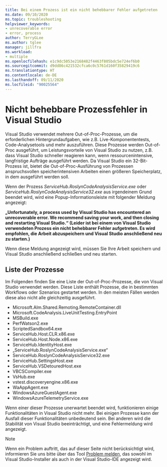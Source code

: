 ```yaml
---
title: Bei einem Prozess ist ein nicht behebbarer Fehler aufgetreten
ms.date: 09/10/2020
ms.topic: troubleshooting
helpviewer_keywords:
- unrecoverable error
- error, process
author: TerryGLee
ms.author: tglee
manager: jillfra
ms.workload:
- multiple
ms.openlocfilehash: e1c9dc5053e2168482f4463f805bdc5e724ef6b0
ms.sourcegitcommit: d9dd86c421532cfca6c0c5761d160f35829419c6
ms.translationtype: HT
ms.contentlocale: de-DE
ms.lasthandoff: 09/11/2020
ms.locfileid: "90025564"
---
```

# <a name="visual-studio-unrecoverable-process-error"></a>Nicht behebbare Prozessfehler in Visual Studio

Visual Studio verwendet mehrere Out-of-Proc-Prozesse, um die erforderlichen Hintergrundaufgaben, wie z.B. Live-Komponententests, Code-Analysetools und mehr auszuführen. Diese Prozesse werden Out-of-Proc ausgeführt, um Leistungsvorteile von Visual Studio zu nutzen, z.B. dass Visual Studio schneller reagieren kann, wenn ressourcenintensive, langfristige Aufträge ausgeführt werden. Da Visual Studio ein 32-Bit-Prozess ist, bietet die Out-of-Proc-Ausführung von Prozessen anspruchsvollen speicherintensiven Arbeiten einen größeren Speicherplatz, in dem ausgeführt werden soll.

Wenn der Prozess *ServiceHub.RoslynCodeAnalysisService.exe* oder *ServiceHub.RoslynCodeAnalysisService32.exe* aus irgendeinem Grund beendet wird, wird eine Popup-Informationsleiste mit folgender Meldung angezeigt:

**„Unfortunately, a process used by Visual Studio has encountered an unrecoverable error. We recommend saving your work, and then closing and restarting Visual Studio.“ (Leider ist bei einem von Visual Studio verwendeten Prozess ein nicht behebbarer Fehler aufgetreten. Es wird empfohlen, die Arbeit abzuspeichern und Visual Studio anschließend neu zu starten.)**

Wenn diese Meldung angezeigt wird, müssen Sie Ihre Arbeit speichern und Visual Studio anschließend schließen und neu starten.

## <a name="list-of-processes"></a>Liste der Prozesse

Im Folgenden finden Sie eine Liste der Out-of-Proc-Prozesse, die von Visual Studio verwendet werden. Diese Liste enthält Prozesse, die in bestimmten Workflows oder Szenarios gestartet werden. In den meisten Fällen werden diese also nicht alle gleichzeitig ausgeführt.

- Microsoft.Alm.Shared.Remoting.RemoteContainer.dll
- Microsoft.CodeAnalysis.LiveUnitTesting.EntryPoint
- MSBuild.exe
- PerfWatson2.exe
- ScriptedSandbox64.exe
- ServiceHub.Host.CLR.x86.exe
- ServiceHub.Host.Node.x86.exe
- ServiceHub.IdentityHost.exe
- „ServiceHub.RoslynCodeAnalysisService.exe“
- ServiceHub.RoslynCodeAnalysisService32.exe
- ServiceHub.SettingsHost.exe
- ServiceHub.VSDetouredHost.exe
- VBCSCompiler.exe
- VsHub.exe
- vstest.discoveryengine.x86.exe
- WaAppAgent.exe
- WindowsAzureGuestAgent.exe
- WindowsAzureTelemetryService.exe

Wenn einer dieser Prozesse unerwartet beendet wird, funktionieren einige Funktionalitäten in Visual Studio nicht mehr. Bei einigen Prozesse kann der Ausfall dieser Funktionalitäten unbedeutend sein. Bei anderen wird die Stabilität von Visual Studio beeinträchtigt, und eine Fehlermeldung wird angezeigt.

> [!NOTE]
> Wenn ein Problem auftritt, das auf dieser Seite nicht berücksichtigt wird, informieren Sie uns bitte über das Tool [Problem melden](../../ide/how-to-report-a-problem-with-visual-studio.md), das sowohl im Visual Studio-Installer als auch in der Visual Studio-IDE angezeigt wird.
